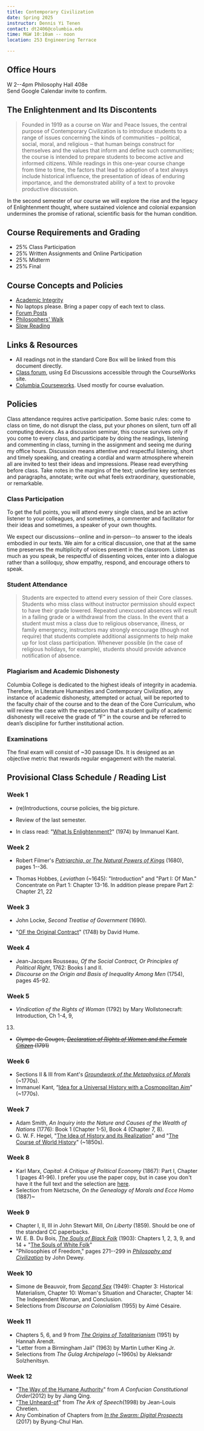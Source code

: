 ```yaml
---
title: Contemporary Civilization
date: Spring 2025
instructor: Dennis Yi Tenen
contact: dt2406@columbia.edu
time: M&W 10:10am -- noon
location: 253 Engineering Terrace

---
```


## Office Hours
W 2--4pm Philosophy Hall 408e  
Send Google Calendar invite to confirm.

## The Enlightenment and Its Discontents

> Founded in 1919 as a course on War and Peace Issues, the central purpose of
> Contemporary Civilization is to introduce students to a range of issues
> concerning the kinds of communities – political, social, moral, and
> religious – that human beings construct for themselves and the values that
> inform and define such communities; the course is intended to prepare
> students to become active and informed citizens. While readings in this
> one-year course change from time to time, the factors that lead to adoption
> of a text always include historical influence, the presentation of ideas of
> enduring importance, and the demonstrated ability of a text to provoke
> productive discussion.

In the second semester of our course we will explore the rise and the legacy
of Enlightenment thought, where sustained violence and colonial expansion
undermines the promise of rational, scientific basis for the human condition.

## Course Requirements and Grading

* 25% Class Participation  
* 25% Written Assignments and Online Participation  
* 25% Midterm  
* 25% Final  

## Course Concepts and Policies

* [Academic Integrity](https://github.com/denten-courses/teaching-concepts/blob/master/academic-integrity.md)
* No laptops please. Bring a paper copy of each text to class. 
* [Forum Posts](https://github.com/denten-courses/teaching-concepts/blob/master/forum-posts.md)
* [Philosophers' Walk](https://github.com/denten-courses/teaching-concepts/blob/master/philosophers-walk.md)
* [Slow Reading](https://github.com/denten-courses/teaching-concepts/blob/master/slow-reading.md)

## Links & Resources

* All readings not in the standard Core Box will be linked from this document
directly.
* [Class forum](https://edstem.org/us/courses/14056/discussion/), using Ed Discussions
accessible through the CourseWorks site.
* [Columbia
Courseworks](https://courseworks2.columbia.edu/courses/83147).
Used mostly for course evaluation.

## Policies

Class attendance requires active participation. Some basic rules: come to class on time,
do not disrupt the class, put your phones on silent, turn off all computing devices. As a
discussion seminar, this course survives only if you come to every class, and participate
by doing the readings, listening and commenting in class, turning in the assignment and
seeing me during my office hours. Discussion means attentive and respectful listening,
short and timely speaking, and creating a cordial and warm atmosphere wherein all are
invited to test their ideas and impressions. Please read everything before class. Take
notes in the margins of the text; underline key sentences and paragraphs, annotate; write
out what feels extraordinary, questionable, or remarkable.

### Class Participation

To get the full points, you will attend every single class, and be an active listener to your
colleagues, and sometimes, a commenter and facilitator for their ideas and sometimes, a speaker
of your own thoughts.

We expect our discussions--online and in-person--to answer to the ideals embodied in our texts.
We aim for a critical discussion, one that at the same time preserves the multiplicity of
voices present in the classroom. Listen as much as you speak, be respectful of dissenting
voices, enter into a dialogue rather than a soliloquy, show empathy, respond, and encourage
others to speak.

### Student Attendance

> Students are expected to attend every session of their Core classes. Students
who miss class without instructor permission should expect to have their grade lowered.
Repeated unexcused absences will result in a failing grade or a withdrawal from the class.
In the event that a student must miss a class due to religious observance, illness, or
family emergency, instructors may strongly encourage (though not require) that students
complete additional assignments to help make up for lost class participation. Whenever
possible (in the case of religious holidays, for example), students should provide advance
notification of absence.

### Plagiarism and Academic Dishonesty

Columbia College is dedicated to the highest ideals of integrity in academia.  Therefore,
in Literature Humanities and Contemporary Civilization, any instance of academic
dishonesty, attempted or actual, will be reported to the faculty chair of the course and
to the dean of the Core Curriculum, who will review the case with the expectation that a
student guilty of academic dishonesty will receive the grade of “F” in the course and be
referred to dean’s discipline for further institutional action.

### Examinations

The final exam will consist of ~30 passage IDs. It is designed as an objective
metric that rewards regular engagement with the material.

## Provisional Class Schedule / Reading List

### Week 1

- (re)Introductions, course policies, the big picture.
- Review of the last semester.
- In class read: "[What Is Enlightenment?][01]" (1974) by Immanuel Kant.

  [01]: https://www.nypl.org/sites/default/files/kant_whatisenlightenment.pdf

### Week 2

- Robert Filmer's [*Patriarchia, or The Natural Powers of Kings*][02] (1680), pages 1--36.
- Thomas Hobbes, *Leviathan* (~1645): "Introduction" and "Part I: Of Man." Concentrate on Part 1: Chapter 13-16. In addition please prepare Part 2: Chapter 21, 22

  [02]: https://drive.google.com/file/d/148Fe7NtS_4aip_HtdVzeU86kiR46NE-U/view?usp=sharing

### Week 3

- John Locke, *Second Treatise of Government* (1690).
- "[OF the Original Contract][31]" (1748) by David Hume.

  [31]: https://drive.google.com/file/d/1jOsxSeDASSdA7-DPJ5czS9VcGB2_tWwg/view?usp=sharing

### Week 4

- Jean-Jacques Rousseau, *Of the Social Contract, Or Principles of Political Right*, 1762:
  Books I and II.
- *Discourse on the Origin and Basis of Inequality Among Men* (1754), pages 45-92.

### Week 5

- *Vindication of the Rights of Woman* (1792) by Mary Wollstonecraft: Introduction, Ch 1-4, 9,
13.
- ~~Olympe de Gouges, [*Declaration of Rights of Women and the Female Citizen*][602] (1791)~~

[402]:https://archive.org/download/historicalmoralv00woll/historicalmoralv00woll.pdf
[401]: https://oll.libertyfund.org/sources/1327-facsimile-pdf-burke-select-works-of-edmund-burke-vol-2/download
[402]: https://courseworks2.columbia.edu/courses/143944/files?preview=13538172

### Week 6

  - Sections II & III from Kant's [*Groundwork of the Metaphysics of Morals*][61] (~1770s).
  - Immanuel Kant, “[Idea for a Universal History with a Cosmopolitan Aim][62]” (~1770s).


[61]: https://drive.google.com/file/d/14-w80K_tftICk8-Y4V82qO_7AZRXszeB/view?usp=sharing
[62]: https://drive.google.com/file/d/1T5vrRt08K-Ut_BHDq2Rr6WK3EMrLO4dG/view?usp=sharing

### Week 7

- Adam Smith, *An Inquiry into the Nature and Causes of the Wealth of Nations* (1776): Book 1
  (Chapter 1-5), Book 4 (Chapter 7, 8).
 - G. W. F. Hegel, "[The Idea of History and its
  Realization](https://www.marxists.org/reference/archive/hegel/works/hi/introduction.htm)"
  and "[The Course of World
  History](https://www.marxists.org/reference/archive/hegel/works/hi/introduction.htm)" (~1850s).


[81]: https://drive.google.com/drive/folders/1h0SPClwWiPkzu1OXOP4UwnlroW6_TAP9?usp=sharing
[82]: https://archive.org/download/in.ernet.dli.2015.233884/2015.233884.The-Division_text.pdf
[83]: https://courseworks2.columbia.edu/courses/93768/files?preview=7549650
[84]: https://courseworks2.columbia.edu/courses/93768/files?preview=7574209

[261]: http://www.inp.uw.edu.pl/mdsie/Political_Thought/Kant%20-%20groundwork%20for%20the%20metaphysics%20of%20morals%20with%20essays.pdf
[262]: https://courseworks2.columbia.edu/courses/93768/files?preview=7158131
[602]: https://www-jstor-org.ezproxy.cul.columbia.edu/stable/j.ctt19b9jvh.24?seq=1#metadata_info_tab_contents
    
### Week 8

- Karl Marx, *Capital: A Critique of Political Economy* (1867): Part I, Chapter 1 (pages 41-96). I prefer you use the paper copy, but in case you don't have it the full text and the selection are [here][81].
- Selection from Nietzsche, *On the Genealogy of Morals and Ecce Homo* (1887)~


[701]: https://doi-org.ezproxy.cul.columbia.edu/10.1017/CBO9781139149785
[702]: http://oll.libertyfund.org/titles/mill-the-collected-works-of-john-stuart-mill-volume-xxx-writings-on-india
[703]: https://www.marxists.org/reference/archive/kropotkin-peter/1902/mutual-aid/ch07.htm
[704]: https://courseworks2.columbia.edu/courses/93768/files?preview=7478777
[705]: https://oll.libertyfund.org/title/bentham-an-introduction-to-the-principles-of-morals-and-legislation

### Week 9

- Chapter I, II, III in John Stewart Mill, *On Liberty* (1859). Should be one of the
  standard CC paperbacks.
- W. E. B. Du Bois, [*The Souls of Black Folk*][902] (1903): Chapters 1, 2, 3, 9, and 14 + "[The
Souls of White Folk][905]"
- "Philosophies of Freedom," pages 271--299 in [*Philosophy and Civilization*][906] by
  John Dewey.

[91]: https://archive.org/download/mindofprimitivem031738mbp/mindofprimitivem031738mbp.pdf
[902]: https://archive.org/download/cu31924024920492/cu31924024920492.pdf
[93]: https://courseworks2.columbia.edu/courses/122416/files 
[94]: https://archive.org/download/in.ernet.dli.2015.190550/2015.190550.The-Public-And-Its-Problemms_text.pdf
[905]: https://www.google.com/url?sa=t&rct=j&q=&esrc=s&source=web&cd=&ved=2ahUKEwjai7en9OfvAhU1MlkFHVHRBk8QFjAAegQIAxAD&url=http%3A%2F%2Fwww.loa.org%2Fimages%2Fpdf%2FDu_Bois_White_Folk.pdf&usg=AOvVaw2Eq4esYzDBZHazJ6gr07eQ
[906]: https://courseworks2.columbia.edu/courses/189092/files?preview=20402796

### Week 10

- Simone de Beauvoir, from [*Second Sex*][1104] (1949): Chapter 3: Historical Materialism,
Chapter 10: Woman's Situation and Character, Chapter 14: The Independent Woman, and Conclusion.
- Selections from *Discourse on Colonialism* (1955) by Aimé Césaire.

[1101]: https://archive.org/download/nationalism00tagorich/nationalism00tagorich_bw.pdf
[1102]: https://courseworks2.columbia.edu/files/7692254/download?download_frd=1
[1103]: https://courseworks2.columbia.edu/files/7691393/download?download_frd=1
[1104]: https://courseworks2.columbia.edu/courses/122416/files?preview=10924286
[1105]: https://courseworks2.columbia.edu/courses/189092/files

### Week 11

- Chapters 5, 6, and 9 from [*The Origins of Totalitarianism*][1201] (1951) by Hannah Arendt.
- "Letter from a Birmingham Jail" (1963) by Martin Luther King Jr.
- Selections from *The Gulag Archipelago* (~1960s) by Aleksandr Solzhenitsyn.

[1201]: https://courseworks2.columbia.edu/courses/189092/files?preview=20547285
[1202]: https://courseworks2.columbia.edu/courses/189092/files?preview=20547284
[1203]: https://courseworks2.columbia.edu/courses/93768/files?preview=7691600
[1204xx]: https://courseworks2.columbia.edu/courses/189092/files?preview=20617212

### Week 12

- "[The Way of the Humane Authority][1302]" from _A Confucian Constitutional Order_(2012) by by Jiang Qing.
- "[The Unheard-of][1303]" from _The Ark of Speech_(1998) by Jean-Louis Chretien.
- Any Combination of Chapters from [*In the Swarm: Digital Prospects*][1301] (2017) by Byung-Chul Han.
  

[1301]: https://courseworks2.columbia.edu/courses/189092/files?preview=20636457
[1302]: https://courseworks2.columbia.edu/courses/189092/files?preview=20636996
[1303]: https://courseworks2.columbia.edu/courses/189092/files?preview=20637149

